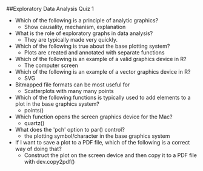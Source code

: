 ##Exploratory Data Analysis Quiz 1

- Which of the following is a principle of analytic graphics?
	- Show causality, mechanism, explanation
- What is the role of exploratory graphs in data analysis?
	- They are typically made very quickly.
- Which of the following is true about the base plotting system?
	- Plots are created and annotated with separate functions
- Which of the following is an example of a valid graphics device in R?
	- The computer screen
- Which of the following is an example of a vector graphics device in R?
	- SVG
- Bitmapped file formats can be most useful for
	- Scatterplots with many many points
- Which of the following functions is typically used to add elements to a plot in the base graphics system?
	-  points()
- Which function opens the screen graphics device for the Mac?
	-  quartz()
- What does the 'pch' option to par() control?
	- the plotting symbol/character in the base graphics system
- If I want to save a plot to a PDF file, which of the following is a correct way of doing that?
	- Construct the plot on the screen device and then copy it to a PDF file with dev.copy2pdf()

